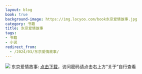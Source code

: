 ```yaml
---
layout: blog
book: true
background-image: https://img.locyoo.com/book东京爱情故事.jpg
category: 书籍
title: 东京爱情故事
tags:
- 书籍
- 小说
redirect_from:
  - /2024/03/东京爱情故事/
---
```

![](https://img.locyoo.com/book东京爱情故事.jpg)
东京爱情故事: <a name = "ref1" href="https://url18.ctfile.com/f/50983618-1045048411-13f3c2?p=3619">点击下载</a>，访问密码请点击右上方“关于”自行查看